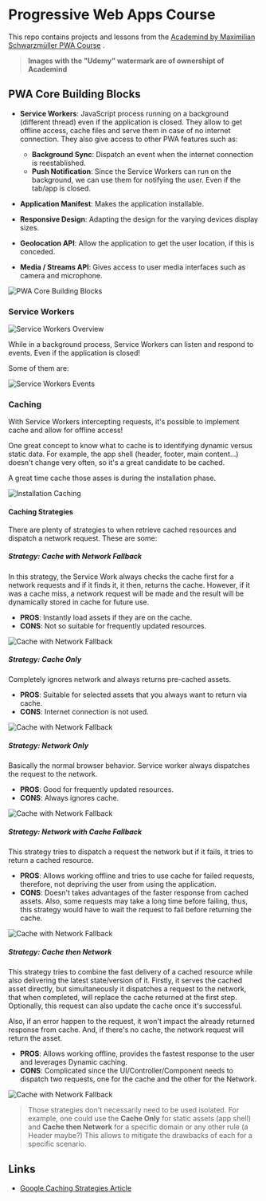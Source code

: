 # Progressive Web Apps Course

This repo contains projects and lessons from
the [Academind by Maximilian Schwarzmüller PWA Course](https://www.udemy.com/course/progressive-web-app-pwa-the-complete-guide)
.

> **Images with the "Udemy" watermark are of ownershipt of Academind**

## PWA Core Building Blocks

- **Service Workers**: JavaScript process running on a background (different thread) even if the application is closed.
  They allow to get offline access, cache files and serve them in case of no internet connection. They also give access
  to other PWA features such as:

  - **Background Sync**: Dispatch an event when the internet connection is reestablished.
  - **Push Notification**: Since the Service Workers can run on the background, we can use them for notifying the
    user. Even if the tab/app is closed.

- **Application Manifest**: Makes the application installable.

- **Responsive Design**: Adapting the design for the varying devices display sizes.

- **Geolocation API**: Allow the application to get the user location, if this is conceded.

- **Media / Streams API**: Gives access to user media interfaces such as camera and microphone.

![PWA Core Building Blocks](./readme/pwa-core-building-blocks.png)

### Service Workers

![Service Workers Overview](./readme/services-workers-overview.png)

While in a background process, Service Workers can listen and respond to events. Even if the application is closed!

Some of them are:

![Service Workers Events](./readme/services-workers-events.png)

### Caching

With Service Workers intercepting requests, it's possible to implement cache and allow for offline access!

One great concept to know what to cache is to identifying dynamic versus static data. For example, the app shell
(header, footer, main content...) doesn't change very often, so it's a great candidate to be cached.

A great time cache those asses is during the installation phase.

![Installation Caching](./readme/installation-caching.png)

#### Caching Strategies

There are plenty of strategies to when retrieve cached resources and dispatch a network request.
These are some:

##### Strategy: Cache with Network Fallback

In this strategy, the Service Work always checks the cache first for a network requests and if it finds it,
it then, returns the cache. However, if it was a cache miss, a network request will be made and the
result will be dynamically stored in cache for future use.

- **PROS**: Instantly load assets if they are on the cache.
- **CONS**: Not so suitable for frequently updated resources.

![Cache with Network Fallback](./readme/cache-strategy-cache-with-network-fallback.png)

##### Strategy: Cache Only

Completely ignores network and always returns pre-cached assets.

- **PROS**: Suitable for selected assets that you always want to return via cache.
- **CONS**: Internet connection is not used.

![Cache with Network Fallback](./readme/cache-strategy-cache-only.png)

##### Strategy: Network Only

Basically the normal browser behavior. Service worker always dispatches the request to the network.

- **PROS**: Good for frequently updated resources.
- **CONS**: Always ignores cache.

![Cache with Network Fallback](./readme/cache-strategy-network-only.png)

##### Strategy: Network with Cache Fallback

This strategy tries to dispatch a request the network but if it fails, it tries to return a cached resource.

- **PROS**: Allows working offline and tries to use cache for failed requests, therefore,
  not depriving the user from using the application.
- **CONS**: Doesn't takes advantages of the faster response from cached assets.
  Also, some requests may take a long time before failing, thus, this strategy would
  have to wait the request to fail before returning the cache.

![Cache with Network Fallback](./readme/cache-strategy-network-with-cache-fallback.png)

##### Strategy: Cache then Network

This strategy tries to combine the fast delivery of a cached resource while also delivering the latest state/version of it.
Firstly, it serves the cached asset directly, but simultaneously it dispatches a request to the network,
that when completed, will replace the cache returned at the first step. Optionally,
this request can also update the cache once it's successful.

Also, if an error happen to the request, it won't impact the already returned response from cache.
And, if there's no cache, the network request will return the asset.

- **PROS**: Allows working offline, provides the fastest response to the user and leverages Dynamic caching.
- **CONS**: Complicated since the UI/Controller/Component needs to dispatch two requests, one for the cache and the other for the Network.

![Cache with Network Fallback](./readme/cache-strategy-cache-then-network.png)

> Those strategies don't necessarily need to be used isolated. For example, one could use the **Cache Only** for
> static assets (app shell) and **Cache then Network** for a specific domain or any other rule (a Header maybe?)
> This allows to mitigate the drawbacks of each for a specific scenario.

## Links

- [Google Caching Strategies Article](https://developer.chrome.com/docs/workbox/caching-strategies-overview)
